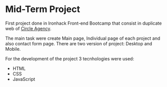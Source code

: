 # Mid-Term Project

First project done in Ironhack Front-end Bootcamp that consist in duplicate web of [Circle Agency](https://circle-agency-35d27e.webflow.io/).

The main task were create Main page, Individual page of each project and also contact form page. There are two version of project: Desktop and Mobile.

For the development of the project 3 tecnhologies were used:

* HTML
* CSS
* JavaScript
